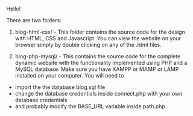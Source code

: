 Hello!

There are two folders:

1. blog-html-css/ - This folder contains the source code for the design with HTML, CSS and Javascript. You can view the website on your browser simply by double clicking on any of the .html files.

2. blog-php-mysql/ - This contains the source code for the complete dynamic website with the functionality implemented using PHP and a MySQL database. Make sure you have XAMPP or MAMP or LAMP installed on your computer.
You will need to
  - import the the database blog.sql file
  - change the database credentials inside connect.php with your own database credentials
  - and probably modify the BASE_URL variable inside path.php.


